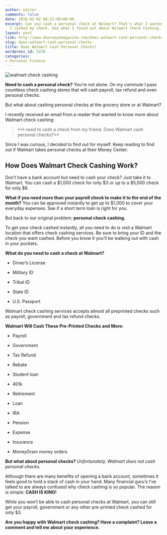 ```yaml
---
author: editor
comments: false
date: 2016-02-02 08:31:05+00:00
excerpt: Can you cash a personal check at Walmart? That's what I wanted to know before
  I cashed my check. See what I found out about Walmart Check Cashing.
layout: post
link: http://www.doorwaysmagazine.com/does-walmart-cash-personal-checks/
slug: does-walmart-cash-personal-checks
title: Does Walmart Cash Personal Checks?
wordpress_id: 5228
categories:
- Personal Finance
---
```


![walmart check cashing](http://www.doorwaysmagazine.com/wp-content/uploads/walmart_check_cashing.jpg)

**Need to cash a personal check?** You’re not alone. On my commute I pass countless check cashing stores that will cash payroll, tax refund and even personal checks.

But what about cashing personal checks at the grocery store or at Walmart?

I recently received an email from a reader that wanted to know more about Walmart check cashing:



<blockquote>**I need to cash a check from my friend. Does Walmart cash personal checks?**</blockquote>



Since I was curious, I decided to find out for myself. Keep reading to find out if Walmart takes personal checks at their Money Center.



## How Does Walmart Check Cashing Work?



Don’t have a bank account but need to cash your check? Just take it to Walmart. You can cash a $1,000 check for only $3 or up to a $5,000 check for only $6.

**What if you need more than your payroll check to make it to the end of the month?** You can be approved instantly to get up to $1,000 to cover your everyday expenses. See if a short term loan is right for you. 

But back to our original problem: **personal check cashing.**

To get your check cashed instantly, all you need to do is visit a Walmart location that offers check cashing services. Be sure to bring your ID and the check you want cashed. Before you know it you’ll be walking out with cash in your pockets.

**What do you need to cash a check at Walmart?**




  * Driver’s License


  * Military ID


  * Tribal ID


  * State ID


  * U.S. Passport



Walmart check cashing services accepts almost all preprinted checks such as payroll, government and tax refund checks. 

**Walmart Will Cash These Pre-Printed Checks and More:**




  * Payroll


  * Government


  * Tax Refund


  * Rebate


  * Student loan


  * 401k


  * Retirement


  * Loan


  * IRA


  * Pension


  * Expense


  * Insurance


  * MoneyGram money orders



**But what about personal checks?** _Unfortunately, Walmart does not cash personal checks._

Although there are many benefits of opening a bank account, sometimes it feels good to hold a stack of cash in your hand. Many financial guru’s I’ve talked to are always confused why check cashing is so popular. The reason is simple: **CASH IS KING!**

While you won’t be able to cash personal checks at Walmart, you can still get your payroll, government or any other pre-printed check cashed for only $3.

**Are you happy with Walmart check cashing? Have a complaint? Leave a comment and tell me about your experience.**
